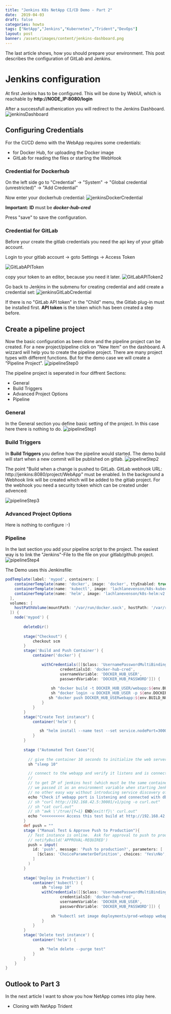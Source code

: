 ```yaml
---
title: "Jenkins K8s NetApp CI/CD Demo - Part 2"
date:  2019-04-03
draft: false 
categories: howto
tags: ["NetApp","Jenkins","Kubernetes","Trident","DevOps"]
layout: post
banner: /assets/images/content/jenkins-dashboard.png
---
```


The last article shows, how you should prepare your environment. This post describes the configuration of GitLab and Jenkins.

# Jenkins configuration

At first Jenkins has to be configured. This will be done by WebUI, which is reachable by **http://NODE_IP:8080/login** 


After a successfull authenication you will redirect to the Jenkins Dashboard.
![jenkinsDashboard](/assets/images/content/jenkins-dashboard.png)
## Configuring Credentials

For the CI/CD demo with the WebApp requires some credentials:
- for Docker Hub, for uploading the Docker image 
- GitLab for reading the files or starting the WebHook



### Credential for Dockerhub
On the left side go to "Credential" -> "System" -> "Global credential (unrestricted)" -> "Add Credential"

Now enter your dockerhub credential:
![jenkinsDockerCredential](/assets/images/content/jenkins-docker-credential.png)

**Important:** **ID** must be ***docker-hub-cred***

Press "save" to save the configuration.


### Credential for GitLab

Before your create the gitlab credentials you need the api key of your gitlab account. 

Login to your gitlab account -> goto Settings -> Access Token

![GitLabAPIToken](/assets/images/content/gitlabAPIToken1.png)


copy your token to an editor, because you need it later.
![GitLabAPIToken2](/assets/images/content/gitlabAPIToken2.png)


Go back to Jenkins in the submenu for creating credential and add create a credential set:
![jenkinsGitLabCredential](/assets/images/content/jenkins-gitlab-credential.png)

If there is no "GitLab API token" in the "Child" menu, the Gitlab plug-in must be installed first.
**API token** is the token which has been created a step before.



## Create a pipeline project

Now the basic configuration as been done and the pipeline project can be created. For a new project/pipeline click on "New Item" on the dashboard. A wizzard will help you to create the pipeline project.
There are many project types with different functions. But for the demo case we will create a "Pipeline Project". 
![pipelineStep0](/assets/images/content/jenkins-new-pipeline.png)


The pipeline project is seperated in four diffrent Sections:
- General
- Build Triggers
- Advanced Project Options
- Pipeline

### General
In the General section you define basic setting of the project. In this case here there is nothing to do.
![pipelineStep1](/assets/images/content/pipeline-1.png)

### Build Triggers
In **Build Triggers** you define how the pipeline would started. The demo build will start when a new commit will be published on gitlab.
![pipelineStep2](/assets/images/content/pipeline-2.png)

The point "Build when a change is pushed to GitLab. GitLab webhook URL: http://jenkins:8080/project/WebApp" must be enabled. 
In the background a Webhook link will be created which will be added to the gitlab project. For the webhook you need a security token which can be created under advenced: 

![pipelineStep3](/assets/images/content/pipeline-3.png)

### Advanced Project Options
Here is nothing to configure :-)

### Pipeline
In the last section you add your pipeline script to the project. The easiest way is to link the "Jenkins"-File to the file on your gitlab/github project.
![pipelineStep4](/assets/images/content/pipeline-4.png)

The Demo uses this Jenkinsfile:
```groovy
podTemplate(label: 'mypod', containers: [
    containerTemplate(name: 'docker', image: 'docker', ttyEnabled: true, command: 'cat'),
    containerTemplate(name: 'kubectl', image: 'lachlanevenson/k8s-kubectl:v1.8.0', command: 'cat', ttyEnabled: true),
    containerTemplate(name: 'helm', image: 'lachlanevenson/k8s-helm:v2.7.2', command: 'cat', ttyEnabled: true)
  ],
  volumes: [
    hostPathVolume(mountPath: '/var/run/docker.sock', hostPath: '/var/run/docker.sock'),
  ]) {
    node('mypod') {
        
        deleteDir()
        
        stage("Checkout") {
            checkout scm
        }
        stage('Build and Push Container') {
            container('docker') {

                withCredentials([[$class: 'UsernamePasswordMultiBinding',
                        credentialsId: 'docker-hub-cred',
                        usernameVariable: 'DOCKER_HUB_USER',
                        passwordVariable: 'DOCKER_HUB_PASSWORD']]) {
                    
                    sh "docker build -t DOCKER_HUB_USER/webapp:${env.BUILD_NUMBER} ."
                    sh "docker login -u DOCKER_HUB_USER -p ${env.DOCKER_HUB_PASSWORD} "
                   sh "docker push DOCKER_HUB_USERwebapp:${env.BUILD_NUMBER} "
                }
            }
        }
        stage("Create Test instance") {
            container('helm') {

               sh "helm install --name test --set service.nodePort=30001,cloneSource=prod,webappImage.tag=${env.BUILD_NUMBER} helm/webapp"
            }
        }
        
        stage ("Automated Test Cases"){
          
          // give the container 10 seconds to initialize the web server
          sh "sleep 10"

          // connect to the webapp and verify it listens and is connected to the db
          //
          // to get IP of jenkins host (which must be the same container host where dev instance runs)
          // we passed it as an environment variable when starting Jenkins.  Very fragile but there is
          // no other easy way without introducing service discovery of some sort
          echo "Check if webapp port is listening and connected with db"
          // sh "curl http://192.168.42.5:30001/v1/ping -o curl.out"
          // sh "cat curl.out"
          // sh "awk \'/true/{f=1} END{exit!f}\' curl.out"
          echo "<<<<<<<<<< Access this test build at http://192.168.42.5:30001 >>>>>>>>>>"        
        }
        def push = ""
        stage ("Manual Test & Approve Push to Production"){
          // Test instance is online.  Ask for approval to push to production.
          // notifyBuild('APPROVAL-REQUIRED')
          push = input(
            id: 'push', message: 'Push to production?', parameters: [
              [$class: 'ChoiceParameterDefinition', choices: 'Yes\nNo', description: '', name: 'Select yes or no']
            ]
          )
        }
        
        stage('Deploy in Production') {
            container('kubectl') {
                sh "sleep 10"
                withCredentials([[$class: 'UsernamePasswordMultiBinding', 
                        credentialsId: 'docker-hub-cred',
                        usernameVariable: 'DOCKER_HUB_USER',
                        passwordVariable: 'DOCKER_HUB_PASSWORD']]) {
                    
                    sh "kubectl set image deployments/prod-webapp webapp=dockerhubaccount/webapp:${env.BUILD_NUMBER}"
                }
            }
        }
        stage('Delete test instance') {
            container('helm') {

               sh "helm delete --purge test"
            }
        }
    }
}

```



## Outlook to Part 3
In the next article I want to show you how NetApp comes into play here. 
- Cloning with NetApp Trident
